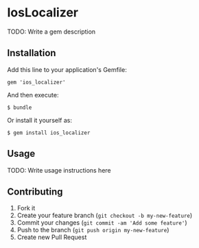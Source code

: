 # IosLocalizer

TODO: Write a gem description

## Installation

Add this line to your application's Gemfile:

    gem 'ios_localizer'

And then execute:

    $ bundle

Or install it yourself as:

    $ gem install ios_localizer

## Usage

TODO: Write usage instructions here

## Contributing

1. Fork it
2. Create your feature branch (`git checkout -b my-new-feature`)
3. Commit your changes (`git commit -am 'Add some feature'`)
4. Push to the branch (`git push origin my-new-feature`)
5. Create new Pull Request
